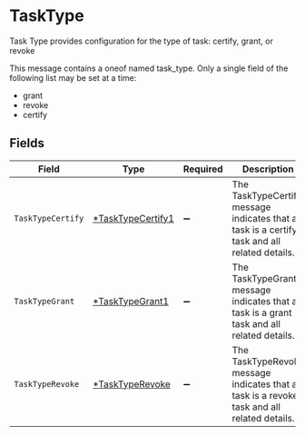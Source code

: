 # TaskType

 Task Type provides configuration for the type of task: certify, grant, or revoke


This message contains a oneof named task_type. Only a single field of the following list may be set at a time:
  - grant
  - revoke
  - certify



## Fields

| Field                                                                                          | Type                                                                                           | Required                                                                                       | Description                                                                                    |
| ---------------------------------------------------------------------------------------------- | ---------------------------------------------------------------------------------------------- | ---------------------------------------------------------------------------------------------- | ---------------------------------------------------------------------------------------------- |
| `TaskTypeCertify`                                                                              | [*TaskTypeCertify1](../../models/shared/tasktypecertify1.md)                                   | :heavy_minus_sign:                                                                             |  The TaskTypeCertify message indicates that a task is a certify task and all related details.<br/> |
| `TaskTypeGrant`                                                                                | [*TaskTypeGrant1](../../models/shared/tasktypegrant1.md)                                       | :heavy_minus_sign:                                                                             |  The TaskTypeGrant message indicates that a task is a grant task and all related details.<br/> |
| `TaskTypeRevoke`                                                                               | [*TaskTypeRevoke](../../models/shared/tasktyperevoke.md)                                       | :heavy_minus_sign:                                                                             |  The TaskTypeRevoke message indicates that a task is a revoke task and all related details.<br/> |